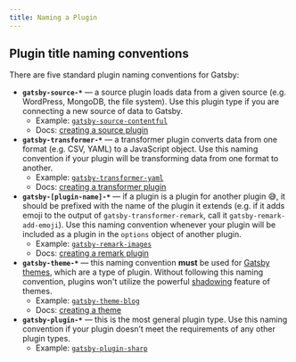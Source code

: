```yaml
---
title: Naming a Plugin
---
```


## Plugin title naming conventions

There are five standard plugin naming conventions for Gatsby:

- **`gatsby-source-*`** — a source plugin loads data from a given source (e.g. WordPress, MongoDB, the file system). Use this plugin type if you are connecting a new source of data to Gatsby.
  - Example: [`gatsby-source-contentful`](https://github.com/gatsbyjs/gatsby/tree/master/packages/gatsby-source-contentful)
  - Docs: [creating a source plugin](/docs/creating-a-source-plugin/)
- **`gatsby-transformer-*`** — a transformer plugin converts data from one format (e.g. CSV, YAML) to a JavaScript object. Use this naming convention if your plugin will be transforming data from one format to another.
  - Example: [`gatsby-transformer-yaml`](https://github.com/gatsbyjs/gatsby/tree/master/packages/gatsby-transformer-yaml)
  - Docs: [creating a transformer plugin](/docs/creating-a-transformer-plugin/)
- **`gatsby-[plugin-name]-*`** — if a plugin is a plugin for another plugin 😅, it should be prefixed with the name of the plugin it extends (e.g. if it adds emoji to the output of `gatsby-transformer-remark`, call it `gatsby-remark-add-emoji`). Use this naming convention whenever your plugin will be included as a plugin in the `options` object of another plugin.
  - Example: [`gatsby-remark-images`](https://github.com/gatsbyjs/gatsby/tree/master/packages/gatsby-remark-images)
  - Docs: [creating a remark plugin](/docs/remark-plugin-tutorial/)
- **`gatsby-theme-*`** — this naming convention **must** be used for [Gatsby themes](/docs/themes/), which are a type of plugin. Without following this naming convention, plugins won't utilize the powerful [shadowing](/docs/themes/shadowing/) feature of themes.
  - Example: [`gatsby-theme-blog`](https://github.com/gatsbyjs/gatsby/tree/master/packages/gatsby-theme-blog)
  - Docs: [creating a theme](/tutorial/building-a-theme/)
- **`gatsby-plugin-*`** — this is the most general plugin type. Use this naming convention if your plugin doesn’t meet the requirements of any other plugin types.
  - Example: [`gatsby-plugin-sharp`](https://github.com/gatsbyjs/gatsby/tree/master/packages/gatsby-plugin-sharp)
